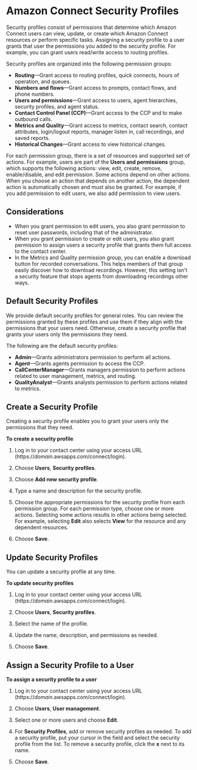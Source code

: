 # Amazon Connect Security Profiles<a name="connect-security-profiles"></a>

Security profiles consist of permissions that determine which Amazon Connect users can view, update, or create which Amazon Connect resources or perform specific tasks\. Assigning a security profile to a user grants that user the permissions you added to the security profile\. For example, you can grant users read/write access to routing profiles\.

Security profiles are organized into the following permission groups:
+ **Routing**—Grant access to routing profiles, quick connects, hours of operation, and queues\.
+ **Numbers and flows**—Grant access to prompts, contact flows, and phone numbers\.
+ **Users and permissions**—Grant access to users, agent hierarchies, security profiles, and agent status\.
+ **Contact Control Panel \(CCP\)**—Grant access to the CCP and to make outbound calls\.
+ **Metrics and Quality**—Grant access to metrics, contact search, contact attributes, login/logout reports, manager listen in, call recordings, and saved reports\.
+ **Historical Changes**—Grant access to view historical changes\.

For each permission group, there is a set of resources and supported set of actions\. For example, users are part of the **Users and permissions** group, which supports the following actions: view, edit, create, remove, enable/disable, and edit permission\. Some actions depend on other actions\. When you choose an action that depends on another action, the dependent action is automatically chosen and must also be granted\. For example, if you add permission to edit users, we also add permission to view users\.

## Considerations<a name="considerations"></a>
+ When you grant permission to edit users, you also grant permission to reset user passwords, including that of the administrator\.
+ When you grant permission to create or edit users, you also grant permission to assign users a security profile that grants them full access to the contact center\.
+ In the Metrics and Quality permission group, you can enable a download button for recorded conversations\. This helps members of that group easily discover how to download recordings\. However, this setting isn't a security feature that stops agents from downloading recordings other ways\.

## Default Security Profiles<a name="default-security-profiles"></a>

We provide default security profiles for general roles\. You can review the permissions granted by these profiles and use them if they align with the permissions that your users need\. Otherwise, create a security profile that grants your users only the permissions they need\.

The following are the default security profiles:
+ **Admin**—Grants administrators permission to perform all actions\.
+ **Agent**—Grants agents permission to access the CCP\.
+ **CallCenterManager**—Grants managers permission to perform actions related to user management, metrics, and routing\.
+ **QualityAnalyst**—Grants analysts permission to perform actions related to metrics\.

## Create a Security Profile<a name="create-security-profile"></a>

Creating a security profile enables you to grant your users only the permissions that they need\.

**To create a security profile**

1. Log in to your contact center using your access URL \(https://*domain*\.awsapps\.com/connect/login\)\.

1. Choose **Users**, **Security profiles**\.

1. Choose **Add new security profile**\.

1. Type a name and description for the security profile\.

1. Choose the appropriate permissions for the security profile from each permission group\. For each permission type, choose one or more actions\. Selecting some actions results in other actions being selected\. For example, selecting **Edit** also selects **View** for the resource and any dependent resources\.

1. Choose **Save**\.

## Update Security Profiles<a name="update-security-profiles"></a>

You can update a security profile at any time\.

**To update security profiles**

1. Log in to your contact center using your access URL \(https://*domain*\.awsapps\.com/connect/login\)\.

1. Choose **Users**, **Security profiles**\.

1. Select the name of the profile\.

1. Update the name, description, and permissions as needed\.

1. Choose **Save**\.

## Assign a Security Profile to a User<a name="assign-security-profile"></a>

**To assign a security profile to a user**

1. Log in to your contact center using your access URL \(https://*domain*\.awsapps\.com/connect/login\)\.

1. Choose **Users**, **User management**\.

1. Select one or more users and choose **Edit**\.

1. For **Security Profiles**, add or remove security profiles as needed\. To add a security profile, put your cursor in the field and select the security profile from the list\. To remove a security profile, click the **x** next to its name\. 

1. Choose **Save**\.